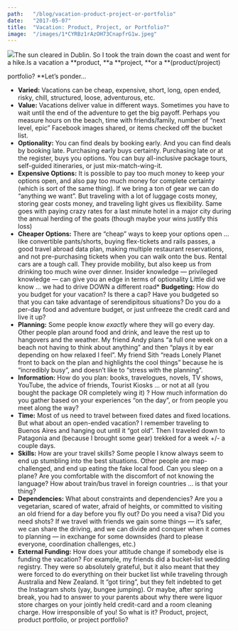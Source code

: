 ```yaml
---
path:	"/blog/vacation-product-project-or-portfolio"
date:	"2017-05-07"
title:	"Vacation: Product, Project, or Portfolio?"
image:	"/images/1*CYRBz1rAzOH73CnapfrG1w.jpeg"
---
```


![](/images/1*CYRBz1rAzOH73CnapfrG1w.jpeg)The sun cleared in Dublin. So I took the train down the coast and went for a hike.Is a vacation a **product, **a **project, **or a **(product/project)

 portfolio? **Let’s ponder…

* **Varied:** Vacations can be cheap, expensive, short, long, open ended, risky, chill, structured, loose, adventurous, etc.
* **Value:** Vacations deliver value in different ways. Sometimes you have to wait until the end of the adventure to get the big payoff. Perhaps you measure hours on the beach, time with friends/family, number of “next level, epic” Facebook images shared, or items checked off the bucket list.
* **Optionality:** You can find deals by booking early. And you can find deals by booking late. Purchasing early buys certainty. Purchasing late or at the register, buys you options. You can buy all-inclusive package tours, self-guided itineraries, or just mix-match-wing-it.
* **Expensive Options:** It is possible to pay too much money to keep your options open, and also pay too much money for complete certainty (which is sort of the same thing). If we bring a ton of gear we can do “anything we want”. But traveling with a lot of luggage costs money, storing gear costs money, and traveling light gives us flexibility. Same goes with paying crazy rates for a last minute hotel in a major city during the annual herding of the goats (though maybe your wins justify this loss)
* **Cheaper Options:** There are “cheap” ways to keep your options open … like convertible pants/shorts, buying flex-tickets and rails passes, a good travel abroad data plan, making multiple restaurant reservations, and not pre-purchasing tickets when you can walk onto the bus. Rental cars are a tough call. They provide mobility, but also keep us from drinking too much wine over dinner. Insider knowledge — privileged knowledge — can give you an edge in terms of optionality
Little did we know … we had to drive DOWN a different road* **Budgeting:** How do you budget for your vacation? Is there a cap? Have you budgeted so that you can take advantage of serendipitous situations? Do you do a per-day food and adventure budget, or just unfreeze the credit card and live it up?
* **Planning:** Some people know *exactly* where they will go every day. Other people plan around food and drink, and leave the rest up to hangovers and the weather. My friend Andy plans “a full one week on a beach not having to think about anything” and then “plays it by ear depending on how relaxed I feel”. My friend Sith “reads Lonely Planet front to back on the plan and highlights the cool things” because he is “incredibly busy”, and doesn’t like to “stress with the planning”.
* **Information:** How do you plan: books, travelogues, novels, TV shows, YouTube, the advice of friends, Tourist Kiosks … or not at all (you bought the package OR completely wing it) ? How much information do you gather based on your experiences “on the day”, or from people you meet along the way?
* **Time:** Most of us need to travel between fixed dates and fixed locations. But what about an open-ended vacation? I remember traveling to Buenos Aires and hanging out until it “got old”. Then I traveled down to Patagonia and (because I brought some gear) trekked for a week +/- a couple days.
* **Skills:** How are your travel skills? Some people I know always seem to end up stumbling into the best situations. Other people are map-challenged, and end up eating the fake local food. Can you sleep on a plane? Are you comfortable with the discomfort of not knowing the language? How about train/bus travel in foreign countries … is that your thing?
* **Dependencies:** What about constraints and dependencies? Are you a vegetarian, scared of water, afraid of heights, or committed to visiting an old friend for a day before you fly out? Do you need a visa? Did you need shots? If we travel with friends we gain some things — it’s safer, we can share the driving, and we can divide and conquer when it comes to planning — in exchange for some downsides (hard to please everyone, coordination challenges, etc.)
* **External Funding:** How does your attitude change if somebody else is funding the vacation? For example, my friends did a bucket-list wedding registry. They were so absolutely grateful, but it also meant that they were forced to do everything on their bucket list while traveling through Australia and New Zealand. It “got tiring”, but they felt indebted to get the Instagram shots (yay, bungee jumping). Or maybe, after spring break, you had to answer to your parents about why there were liquor store charges on your jointly held credit-card and a room cleaning charge. How irresponsible of you!
So what is it? Product, project, product portfolio, or project portfolio?


